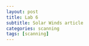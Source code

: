 ```yaml
---
layout: post
title: Lab 6
subtitle: Solar Winds article
categories: scanning
tags: [scanning]
---
```

